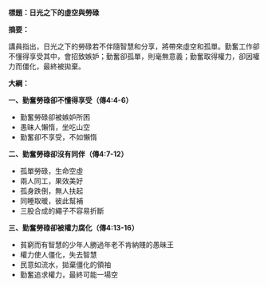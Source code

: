**標題：日光之下的虛空與勞碌**

**摘要：**

講員指出，日光之下的勞碌若不伴隨智慧和分享，將帶來虛空和孤單。勤奮工作卻不懂得享受其中，會招致嫉妒；勤奮卻孤單，則毫無意義；勤奮取得權力，卻因權力而僵化，最終被拋棄。

**大綱：**

**一、勤奮勞碌卻不懂得享受（傳4:4-6）**
* 勤奮勞碌卻被嫉妒所困
* 愚昧人懶惰，坐吃山空
* 勤奮卻不享受，不如懶惰

**二、勤奮勞碌卻沒有同伴（傳4:7-12）**
* 孤單勞碌，生命空虛
* 兩人同工，果效美好
* 孤身跌倒，無人扶起
* 同睡取暖，彼此幫補
* 三股合成的繩子不容易折斷

**三、勤奮勞碌卻被權力腐化（傳4:13-16）**
* 貧窮而有智慧的少年人勝過年老不肯納賤的愚昧王
* 權力使人僵化，失去智慧
* 民意如流水，拋棄僵化的領袖
* 勤奮追求權力，最終可能一場空
